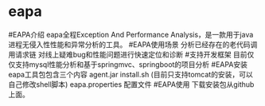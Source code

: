 # eapa
#EAPA介绍
eapa全程Exception And Performance Analysis，是一款用于java进程无侵入性性能和异常分析的工具。
#EAPA使用场景
分析已经存在的老代码调用请求链
对线上疑难bug和性能问题进行快速定位和诊断
#支持开发框架
目前仅仅支持mysql性能分析和基于springmvc、springboot的项目分析
#EAPA安装
eapa工具包包含三个内容
agent.jar
install.sh (目前只支持tomcat的安装，可以自己修改shell脚本)
eapa.properties 配置文件
#EAPA使用
下载安装包从github上面。
